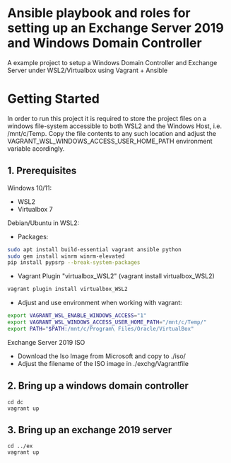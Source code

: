 # Ansible playbook and roles for setting up an Exchange Server 2019 and Windows Domain Controller

A example project to setup a Windows Domain Controller and Exchange Server under WSL2/Virtualbox using Vagrant + Ansible

# Getting Started

In order to run this project it is required to store the project files on a windows file-system accessible to both WSL2 and the Windows Host, i.e. /mnt/c/Temp. Copy the file contents to any such location and adjust the VAGRANT_WSL_WINDOWS_ACCESS_USER_HOME_PATH environment variable acordingly.

## 1. Prerequisites

Windows 10/11:
- WSL2
- Virtualbox 7

Debian/Ubuntu in WSL2:
- Packages:
```bash
sudo apt install build-essential vagrant ansible python
sudo gem install winrm winrm-elevated
pip install pypsrp --break-system-packages
```
- Vagrant Plugin "virtualbox_WSL2" (vagrant install virtualbox_WSL2)
```bash
vagrant plugin install virtualbox_WSL2
```
- Adjust and use environment when working with vagrant:
```bash
export VAGRANT_WSL_ENABLE_WINDOWS_ACCESS="1"
export VAGRANT_WSL_WINDOWS_ACCESS_USER_HOME_PATH="/mnt/c/Temp/"
export PATH="$PATH:/mnt/c/Program\ Files/Oracle/VirtualBox"
```

Exchange Server 2019 ISO
- Download the Iso Image from Microsoft and copy to ./iso/
- Adjust the filename of the ISO image in ./exchg/Vagrantfile

## 2. Bring up a windows domain controller

```
cd dc
vagrant up
```

## 3. Bring up an exchange 2019 server

```
cd ../ex
vagrant up
```
